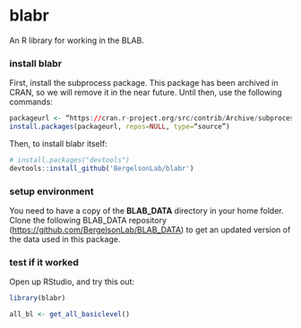# blabr

An R library for working in the BLAB. 


### install blabr

First, install the subprocess package. This package has been archived in CRAN, so we will remove it in the near future. Until then, use the following commands:

```R
packageurl <- “https://cran.r-project.org/src/contrib/Archive/subprocess/subprocess_0.8.3.tar.gz”
install.packages(packageurl, repos=NULL, type=“source”)
```

Then, to install blabr itself:

```R
# install.packages("devtools")
devtools::install_github('BergelsonLab/blabr')
```


### setup environment

You need to have a copy of the **BLAB_DATA** directory in your home folder. Clone the following BLAB_DATA repository (https://github.com/BergelsonLab/BLAB_DATA) to get an updated version of the data used in this package.




### test if it worked

Open up RStudio, and try this out:

```r
library(blabr)

all_bl <- get_all_basiclevel()
```
